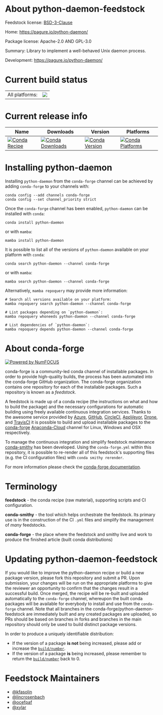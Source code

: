 About python-daemon-feedstock
=============================

Feedstock license: [BSD-3-Clause](https://github.com/conda-forge/python-daemon-feedstock/blob/main/LICENSE.txt)

Home: https://pagure.io/python-daemon/

Package license: Apache-2.0 AND GPL-3.0

Summary: Library to implement a well-behaved Unix daemon process.

Development: https://pagure.io/python-daemon/

Current build status
====================


<table><tr><td>All platforms:</td>
    <td>
      <a href="https://dev.azure.com/conda-forge/feedstock-builds/_build/latest?definitionId=5406&branchName=main">
        <img src="https://dev.azure.com/conda-forge/feedstock-builds/_apis/build/status/python-daemon-feedstock?branchName=main">
      </a>
    </td>
  </tr>
</table>

Current release info
====================

| Name | Downloads | Version | Platforms |
| --- | --- | --- | --- |
| [![Conda Recipe](https://img.shields.io/badge/recipe-python--daemon-green.svg)](https://anaconda.org/conda-forge/python-daemon) | [![Conda Downloads](https://img.shields.io/conda/dn/conda-forge/python-daemon.svg)](https://anaconda.org/conda-forge/python-daemon) | [![Conda Version](https://img.shields.io/conda/vn/conda-forge/python-daemon.svg)](https://anaconda.org/conda-forge/python-daemon) | [![Conda Platforms](https://img.shields.io/conda/pn/conda-forge/python-daemon.svg)](https://anaconda.org/conda-forge/python-daemon) |

Installing python-daemon
========================

Installing `python-daemon` from the `conda-forge` channel can be achieved by adding `conda-forge` to your channels with:

```
conda config --add channels conda-forge
conda config --set channel_priority strict
```

Once the `conda-forge` channel has been enabled, `python-daemon` can be installed with `conda`:

```
conda install python-daemon
```

or with `mamba`:

```
mamba install python-daemon
```

It is possible to list all of the versions of `python-daemon` available on your platform with `conda`:

```
conda search python-daemon --channel conda-forge
```

or with `mamba`:

```
mamba search python-daemon --channel conda-forge
```

Alternatively, `mamba repoquery` may provide more information:

```
# Search all versions available on your platform:
mamba repoquery search python-daemon --channel conda-forge

# List packages depending on `python-daemon`:
mamba repoquery whoneeds python-daemon --channel conda-forge

# List dependencies of `python-daemon`:
mamba repoquery depends python-daemon --channel conda-forge
```


About conda-forge
=================

[![Powered by
NumFOCUS](https://img.shields.io/badge/powered%20by-NumFOCUS-orange.svg?style=flat&colorA=E1523D&colorB=007D8A)](https://numfocus.org)

conda-forge is a community-led conda channel of installable packages.
In order to provide high-quality builds, the process has been automated into the
conda-forge GitHub organization. The conda-forge organization contains one repository
for each of the installable packages. Such a repository is known as a *feedstock*.

A feedstock is made up of a conda recipe (the instructions on what and how to build
the package) and the necessary configurations for automatic building using freely
available continuous integration services. Thanks to the awesome service provided by
[Azure](https://azure.microsoft.com/en-us/services/devops/), [GitHub](https://github.com/),
[CircleCI](https://circleci.com/), [AppVeyor](https://www.appveyor.com/),
[Drone](https://cloud.drone.io/welcome), and [TravisCI](https://travis-ci.com/)
it is possible to build and upload installable packages to the
[conda-forge](https://anaconda.org/conda-forge) [Anaconda-Cloud](https://anaconda.org/)
channel for Linux, Windows and OSX respectively.

To manage the continuous integration and simplify feedstock maintenance
[conda-smithy](https://github.com/conda-forge/conda-smithy) has been developed.
Using the ``conda-forge.yml`` within this repository, it is possible to re-render all of
this feedstock's supporting files (e.g. the CI configuration files) with ``conda smithy rerender``.

For more information please check the [conda-forge documentation](https://conda-forge.org/docs/).

Terminology
===========

**feedstock** - the conda recipe (raw material), supporting scripts and CI configuration.

**conda-smithy** - the tool which helps orchestrate the feedstock.
                   Its primary use is in the construction of the CI ``.yml`` files
                   and simplify the management of *many* feedstocks.

**conda-forge** - the place where the feedstock and smithy live and work to
                  produce the finished article (built conda distributions)


Updating python-daemon-feedstock
================================

If you would like to improve the python-daemon recipe or build a new
package version, please fork this repository and submit a PR. Upon submission,
your changes will be run on the appropriate platforms to give the reviewer an
opportunity to confirm that the changes result in a successful build. Once
merged, the recipe will be re-built and uploaded automatically to the
`conda-forge` channel, whereupon the built conda packages will be available for
everybody to install and use from the `conda-forge` channel.
Note that all branches in the conda-forge/python-daemon-feedstock are
immediately built and any created packages are uploaded, so PRs should be based
on branches in forks and branches in the main repository should only be used to
build distinct package versions.

In order to produce a uniquely identifiable distribution:
 * If the version of a package **is not** being increased, please add or increase
   the [``build/number``](https://docs.conda.io/projects/conda-build/en/latest/resources/define-metadata.html#build-number-and-string).
 * If the version of a package **is** being increased, please remember to return
   the [``build/number``](https://docs.conda.io/projects/conda-build/en/latest/resources/define-metadata.html#build-number-and-string)
   back to 0.

Feedstock Maintainers
=====================

* [@kfasolin](https://github.com/kfasolin/)
* [@lincrosenbach](https://github.com/lincrosenbach/)
* [@ocefpaf](https://github.com/ocefpaf/)
* [@xylar](https://github.com/xylar/)

